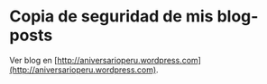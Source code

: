 # Copia de seguridad de mis blog-posts

Ver blog en
[http://aniversarioperu.wordpress.com](http://aniversarioperu.wordpress.com).

